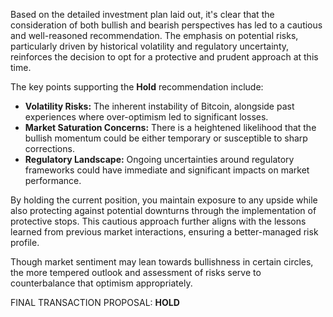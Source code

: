 Based on the detailed investment plan laid out, it's clear that the consideration of both bullish and bearish perspectives has led to a cautious and well-reasoned recommendation. The emphasis on potential risks, particularly driven by historical volatility and regulatory uncertainty, reinforces the decision to opt for a protective and prudent approach at this time.

The key points supporting the **Hold** recommendation include:

- **Volatility Risks:** The inherent instability of Bitcoin, alongside past experiences where over-optimism led to significant losses.
- **Market Saturation Concerns:** There is a heightened likelihood that the bullish momentum could be either temporary or susceptible to sharp corrections.
- **Regulatory Landscape:** Ongoing uncertainties around regulatory frameworks could have immediate and significant impacts on market performance.

By holding the current position, you maintain exposure to any upside while also protecting against potential downturns through the implementation of protective stops. This cautious approach further aligns with the lessons learned from previous market interactions, ensuring a better-managed risk profile.

Though market sentiment may lean towards bullishness in certain circles, the more tempered outlook and assessment of risks serve to counterbalance that optimism appropriately.

FINAL TRANSACTION PROPOSAL: **HOLD**